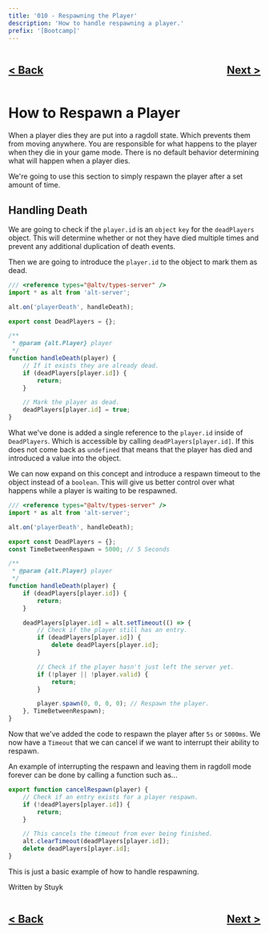 ```yaml
---
title: '010 - Respawning the Player'
description: 'How to handle respawning a player.'
prefix: '[Bootcamp]'
---
```


<div style="text-align: right">
    <div style="display: flex; justify-content: space-between;">
        <a href="./009.md">
            <h2>< Back</h2>
        </a>
        <a href="./011.md">
            <h2>Next ></h2>
        </a>
    </div>
</div>

# How to Respawn a Player

When a player dies they are put into a ragdoll state. Which prevents them from moving anywhere. You are responsible for what happens to the player when they die in your game mode. There is no default behavior determining what will happen when a player dies.

We're going to use this section to simply respawn the player after a set amount of time.

## Handling Death

We are going to check if the `player.id` is an `object` `key` for the `deadPlayers` object. This will determine whether or not they have died multiple times and prevent any additional duplication of death events.

Then we are going to introduce the `player.id` to the object to mark them as dead.

```js
/// <reference types="@altv/types-server" />
import * as alt from 'alt-server';

alt.on('playerDeath', handleDeath);

export const DeadPlayers = {};

/**
 * @param {alt.Player} player
 */
function handleDeath(player) {
    // If it exists they are already dead.
    if (deadPlayers[player.id]) {
        return;
    }

    // Mark the player as dead.
    deadPlayers[player.id] = true;
}
```

What we've done is added a single reference to the `player.id` inside of `DeadPlayers`. Which is accessible by calling `deadPlayers[player.id]`. If this does not come back as `undefined` that means that the player has died and introduced a value into the object.

We can now expand on this concept and introduce a respawn timeout to the object instead of a `boolean`. This will give us better control over what happens while a player is waiting to be respawned.

```js
/// <reference types="@altv/types-server" />
import * as alt from 'alt-server';

alt.on('playerDeath', handleDeath);

export const DeadPlayers = {};
const TimeBetweenRespawn = 5000; // 5 Seconds

/**
 * @param {alt.Player} player
 */
function handleDeath(player) {
    if (deadPlayers[player.id]) {
        return;
    }

    deadPlayers[player.id] = alt.setTimeout(() => {
        // Check if the player still has an entry.
        if (deadPlayers[player.id]) {
            delete deadPlayers[player.id];
        }

        // Check if the player hasn't just left the server yet.
        if (!player || !player.valid) {
            return;
        }

        player.spawn(0, 0, 0, 0); // Respawn the player.
    }, TimeBetweenRespawn);
}
```

Now that we've added the code to respawn the player after `5s` or `5000ms`. We now have a `Timeout` that we can cancel if we want to interrupt their ability to respawn.

An example of interrupting the respawn and leaving them in ragdoll mode forever can be done by calling a function such as...

```js
export function cancelRespawn(player) {
    // Check if an entry exists for a player respawn.
    if (!deadPlayers[player.id]) {
        return;
    }

    // This cancels the timeout from ever being finished.
    alt.clearTimeout(deadPlayers[player.id]);
    delete deadPlayers[player.id];
}
```

This is just a basic example of how to handle respawning.

Written by Stuyk

<div style="text-align: right">
    <div style="display: flex; justify-content: space-between;">
        <a href="./009.md">
            <h2>< Back</h2>
        </a>
        <a href="./011.md">
            <h2>Next ></h2>
        </a>
    </div>
</div>

